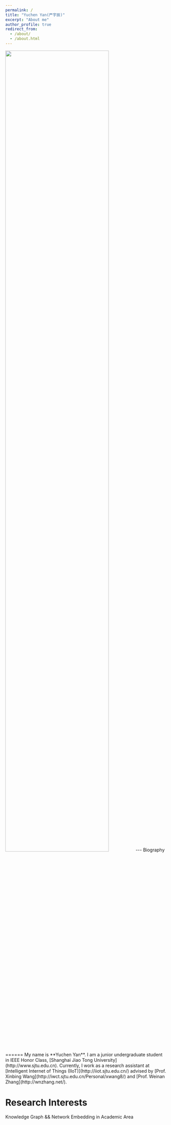 ```yaml
---
permalink: /
title: "Yuchen Yan(严宇辰)"
excerpt: "About me"
author_profile: true
redirect_from: 
  - /about/
  - /about.html
---
```

<img src="images/yuchenyan.jpg" width = "80%" />
---
Biography
======
My name is **Yuchen Yan**. I am a junior undergraduate student in IEEE Honor Class, [Shanghai Jiao Tong University](http://www.sjtu.edu.cn). Currently, I work as a research assistant at [Intelligent Internet of Things (IIoT)](http://iiot.sjtu.edu.cn/) advised by [Prof. Xinbing Wang](http://iwct.sjtu.edu.cn/Personal/xwang8/) and [Prof. Weinan Zhang](http://wnzhang.net/).

Research Interests
======
Knowledge Graph && Network Embedding in Academic Area
